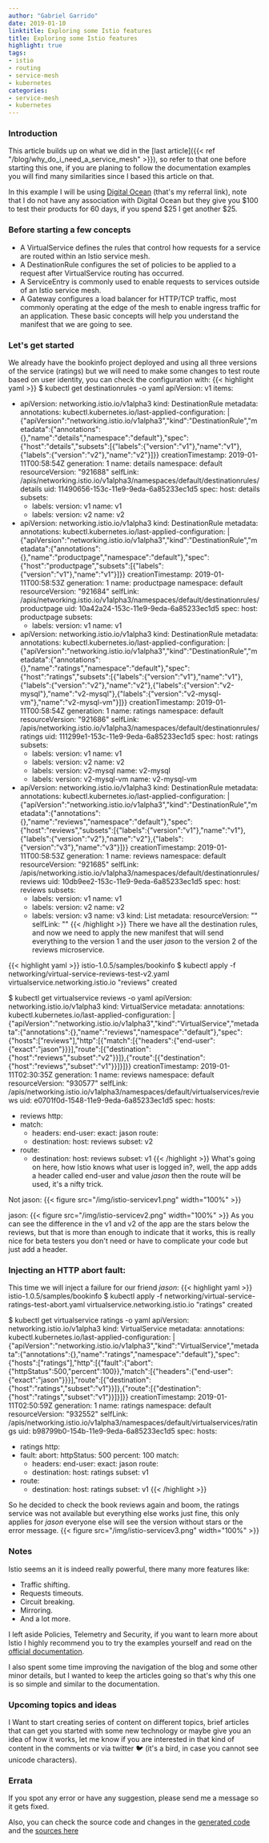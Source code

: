 ```yaml
---
author: "Gabriel Garrido"
date: 2019-01-10
linktitle: Exploring some Istio features
title: Exploring some Istio features
highlight: true
tags:
- istio
- routing
- service-mesh
- kubernetes
categories:
- service-mesh
- kubernetes
---
```



### Introduction
This article builds up on what we did in the [last article]({{< ref "/blog/why_do_i_need_a_service_mesh" >}}), so refer to that one before starting this one, if you are planing to follow the documentation examples you will find many similarities since I based this article on that.

In this example I will be using [Digital Ocean](https://m.do.co/c/01d040b789de) (that's my referral link), note that I do not have any association with Digital Ocean but they give you $100 to test their products for 60 days, if you spend $25 I get another $25.

### Before starting a few concepts
* A VirtualService defines the rules that control how requests for a service are routed within an Istio service mesh.
* A DestinationRule configures the set of policies to be applied to a request after VirtualService routing has occurred.
* A ServiceEntry is commonly used to enable requests to services outside of an Istio service mesh.
* A Gateway configures a load balancer for HTTP/TCP traffic, most commonly operating at the edge of the mesh to enable ingress traffic for an application.
These basic concepts will help you understand the manifest that we are going to see.

### Let's get started
We already have the bookinfo project deployed and using all three versions of the service (ratings) but we will need to make some changes to test route based on user identity, you can check the configuration with:
{{< highlight yaml >}}
$ kubectl get destinationrules -o yaml
apiVersion: v1
items:
- apiVersion: networking.istio.io/v1alpha3
  kind: DestinationRule
  metadata:
    annotations:
      kubectl.kubernetes.io/last-applied-configuration: |
        {"apiVersion":"networking.istio.io/v1alpha3","kind":"DestinationRule","metadata":{"annotations":{},"name":"details","namespace":"default"},"spec":{"host":"details","subsets":[{"labels":{"version":"v1"},"name":"v1"},{"labels":{"version":"v2"},"name":"v2"}]}}
    creationTimestamp: 2019-01-11T00:58:54Z
    generation: 1
    name: details
    namespace: default
    resourceVersion: "921688"
    selfLink: /apis/networking.istio.io/v1alpha3/namespaces/default/destinationrules/details
    uid: 11490656-153c-11e9-9eda-6a85233ec1d5
  spec:
    host: details
    subsets:
    - labels:
        version: v1
      name: v1
    - labels:
        version: v2
      name: v2
- apiVersion: networking.istio.io/v1alpha3
  kind: DestinationRule
  metadata:
    annotations:
      kubectl.kubernetes.io/last-applied-configuration: |
        {"apiVersion":"networking.istio.io/v1alpha3","kind":"DestinationRule","metadata":{"annotations":{},"name":"productpage","namespace":"default"},"spec":{"host":"productpage","subsets":[{"labels":{"version":"v1"},"name":"v1"}]}}
    creationTimestamp: 2019-01-11T00:58:53Z
    generation: 1
    name: productpage
    namespace: default
    resourceVersion: "921684"
    selfLink: /apis/networking.istio.io/v1alpha3/namespaces/default/destinationrules/productpage
    uid: 10a42a24-153c-11e9-9eda-6a85233ec1d5
  spec:
    host: productpage
    subsets:
    - labels:
        version: v1
      name: v1
- apiVersion: networking.istio.io/v1alpha3
  kind: DestinationRule
  metadata:
    annotations:
      kubectl.kubernetes.io/last-applied-configuration: |
        {"apiVersion":"networking.istio.io/v1alpha3","kind":"DestinationRule","metadata":{"annotations":{},"name":"ratings","namespace":"default"},"spec":{"host":"ratings","subsets":[{"labels":{"version":"v1"},"name":"v1"},{"labels":{"version":"v2"},"name":"v2"},{"labels":{"version":"v2-mysql"},"name":"v2-mysql"},{"labels":{"version":"v2-mysql-vm"},"name":"v2-mysql-vm"}]}}
    creationTimestamp: 2019-01-11T00:58:54Z
    generation: 1
    name: ratings
    namespace: default
    resourceVersion: "921686"
    selfLink: /apis/networking.istio.io/v1alpha3/namespaces/default/destinationrules/ratings
    uid: 111299e1-153c-11e9-9eda-6a85233ec1d5
  spec:
    host: ratings
    subsets:
    - labels:
        version: v1
      name: v1
    - labels:
        version: v2
      name: v2
    - labels:
        version: v2-mysql
      name: v2-mysql
    - labels:
        version: v2-mysql-vm
      name: v2-mysql-vm
- apiVersion: networking.istio.io/v1alpha3
  kind: DestinationRule
  metadata:
    annotations:
      kubectl.kubernetes.io/last-applied-configuration: |
        {"apiVersion":"networking.istio.io/v1alpha3","kind":"DestinationRule","metadata":{"annotations":{},"name":"reviews","namespace":"default"},"spec":{"host":"reviews","subsets":[{"labels":{"version":"v1"},"name":"v1"},{"labels":{"version":"v2"},"name":"v2"},{"labels":{"version":"v3"},"name":"v3"}]}}
    creationTimestamp: 2019-01-11T00:58:53Z
    generation: 1
    name: reviews
    namespace: default
    resourceVersion: "921685"
    selfLink: /apis/networking.istio.io/v1alpha3/namespaces/default/destinationrules/reviews
    uid: 10db9ee2-153c-11e9-9eda-6a85233ec1d5
  spec:
    host: reviews
    subsets:
    - labels:
        version: v1
      name: v1
    - labels:
        version: v2
      name: v2
    - labels:
        version: v3
      name: v3
kind: List
metadata:
  resourceVersion: ""
  selfLink: ""
{{< /highlight >}}
There we have all the destination rules, and now we need to apply the new manifest that will send everything to the version 1 and the user _jason_ to the version 2 of the reviews microservice.

{{< highlight yaml >}}
istio-1.0.5/samples/bookinfo $ kubectl apply -f networking/virtual-service-reviews-test-v2.yaml
virtualservice.networking.istio.io "reviews" created

$ kubectl get virtualservice reviews -o yaml
apiVersion: networking.istio.io/v1alpha3
kind: VirtualService
metadata:
  annotations:
    kubectl.kubernetes.io/last-applied-configuration: |
      {"apiVersion":"networking.istio.io/v1alpha3","kind":"VirtualService","metadata":{"annotations":{},"name":"reviews","namespace":"default"},"spec":{"hosts":["reviews"],"http":[{"match":[{"headers":{"end-user":{"exact":"jason"}}}],"route":[{"destination":{"host":"reviews","subset":"v2"}}]},{"route":[{"destination":{"host":"reviews","subset":"v1"}}]}]}}
  creationTimestamp: 2019-01-11T02:30:35Z
  generation: 1
  name: reviews
  namespace: default
  resourceVersion: "930577"
  selfLink: /apis/networking.istio.io/v1alpha3/namespaces/default/virtualservices/reviews
  uid: e0701f0d-1548-11e9-9eda-6a85233ec1d5
spec:
  hosts:
  - reviews
  http:
  - match:
    - headers:
        end-user:
          exact: jason
    route:
    - destination:
        host: reviews
        subset: v2
  - route:
    - destination:
        host: reviews
        subset: v1
{{< /highlight >}}
What's going on here, how Istio knows what user is logged in?, well, the app adds a header called end-user and value _jason_ then the route will be used, it's a nifty trick.

Not jason:
{{< figure src="/img/istio-servicev1.png" width="100%" >}}

jason:
{{< figure src="/img/istio-servicev2.png" width="100%" >}}
As you can see the difference in the v1 and v2 of the app are the stars below the reviews, but that is more than enough to indicate that it works, this is really nice for beta testers you don't need or have to complicate your code but just add a header.

### Injecting an HTTP abort fault:
This time we will inject a failure for our friend _jason_:
{{< highlight yaml >}}
istio-1.0.5/samples/bookinfo $ kubectl apply -f networking/virtual-service-ratings-test-abort.yaml
virtualservice.networking.istio.io "ratings" created

$ kubectl get virtualservice ratings -o yaml
apiVersion: networking.istio.io/v1alpha3
kind: VirtualService
metadata:
  annotations:
    kubectl.kubernetes.io/last-applied-configuration: |
      {"apiVersion":"networking.istio.io/v1alpha3","kind":"VirtualService","metadata":{"annotations":{},"name":"ratings","namespace":"default"},"spec":{"hosts":["ratings"],"http":[{"fault":{"abort":{"httpStatus":500,"percent":100}},"match":[{"headers":{"end-user":{"exact":"jason"}}}],"route":[{"destination":{"host":"ratings","subset":"v1"}}]},{"route":[{"destination":{"host":"ratings","subset":"v1"}}]}]}}
  creationTimestamp: 2019-01-11T02:50:59Z
  generation: 1
  name: ratings
  namespace: default
  resourceVersion: "932552"
  selfLink: /apis/networking.istio.io/v1alpha3/namespaces/default/virtualservices/ratings
  uid: b98799b0-154b-11e9-9eda-6a85233ec1d5
spec:
  hosts:
  - ratings
  http:
  - fault:
      abort:
        httpStatus: 500
        percent: 100
    match:
    - headers:
        end-user:
          exact: jason
    route:
    - destination:
        host: ratings
        subset: v1
  - route:
    - destination:
        host: ratings
        subset: v1
{{< /highlight >}}

So he decided to check the book reviews again and boom, the ratings service was not available but everything else works just fine, this only applies for _jason_ everyone else will see the version without stars or the error message.
{{< figure src="/img/istio-servicev3.png" width="100%" >}}

### Notes
Istio seems an it is indeed really powerful, there many more features like:

* Traffic shifting.
* Requests timeouts.
* Circuit breaking.
* Mirroring.
* And a lot more.

I left aside Policies, Telemetry and Security, if you want to learn more about Istio I highly recommend you to try the examples yourself and read on the [official documentation](https://istio.io/docs/tasks/traffic-management/#collapse24).

I also spent some time improving the navigation of the blog and some other minor details, but I wanted to keep the articles going so that's why this one is so simple and similar to the documentation.

### Upcoming topics and ideas
I Want to start creating series of content on different topics, brief articles that can get you started with some new technology or maybe give you an idea of how it works, let me know if you are interested in that kind of content in the comments or via twitter 🐦 (it's a bird, in case you cannot see unicode characters).

### Errata
If you spot any error or have any suggestion, please send me a message so it gets fixed.

Also, you can check the source code and changes in the [generated code](https://github.com/kainlite/kainlite.github.io) and the [sources here](https://github.com/kainlite/blog)
